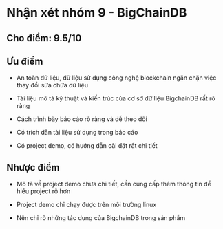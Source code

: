 # Nhận xét nhóm 9 - BigChainDB

## Cho điểm: 9.5/10

## Ưu điểm

- An toàn dữ liệu, dữ liệu sử dụng công nghệ blockchain ngăn chặn việc thay đổi sửa chữa dữ liệu

- Tài liệu mô tả kỹ thuật và kiến trúc của cơ sở dữ liệu BigchainDB rất rõ ràng 

- Cách trình bày báo cáo rõ ràng và dễ theo dõi

- Có trích dẫn tài liệu sử dụng trong báo cáo

- Có project demo, có hướng dẫn cài đặt rất chi tiết

## Nhược điểm
	
- Mô tả về project demo chưa chi tiết, cần cung cấp thêm thông tin để hiểu project rõ hơn

- Project demo chỉ chạy được trên môi trường linux

- Nên chỉ rõ những tác dụng của BigchainDB trong sản phẩm